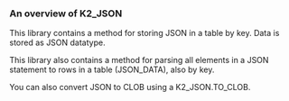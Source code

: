 
### An overview of K2_JSON

This library contains a method for storing JSON in a table by key. Data is stored as JSON datatype.

This library also contains a method for parsing all elements in a JSON statement to rows in a table (JSON_DATA), also by key.

You can also convert JSON to CLOB using a K2_JSON.TO_CLOB.
